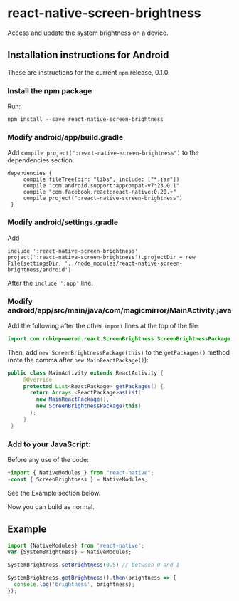 # react-native-screen-brightness

Access and update the system brightness on a device.

## Installation instructions for Android

These are instructions for the current `npm` release, 0.1.0.

### Install the npm package

Run:

`npm install --save react-native-screen-brightness`

### Modify android/app/build.gradle

Add `compile project(":react-native-screen-brightness")` to the dependencies section:

```
dependencies {
     compile fileTree(dir: "libs", include: ["*.jar"])
     compile "com.android.support:appcompat-v7:23.0.1"
     compile "com.facebook.react:react-native:0.20.+"
     compile project(":react-native-screen-brightness")
 }
```

### Modify android/settings.gradle

Add

```
include ':react-native-screen-brightness'
project(':react-native-screen-brightness').projectDir = new File(settingsDir, '../node_modules/react-native-screen-brightness/android')
```

After the `include ':app'` line.

### Modify android/app/src/main/java/com/magicmirror/MainActivity.java

Add the following after the other `import` lines at the top of the file:

```java
import com.robinpowered.react.ScreenBrightness.ScreenBrightnessPackage;
```

Then, add `new ScreenBrightnessPackage(this)` to the `getPackages()` method (note
the comma after `new MainReactPackage()`):

```java
public class MainActivity extends ReactActivity {
     @Override
     protected List<ReactPackage> getPackages() {
       return Arrays.<ReactPackage>asList(
         new MainReactPackage(),
         new ScreenBrightnessPackage(this)
       );
     }
 }
```

### Add to your JavaScript:

Before any use of the code:

```js
+import { NativeModules } from "react-native";
+const { ScreenBrightness } = NativeModules;
```

See the Example section below.

Now you can build as normal.

## Example
```js
import {NativeModules} from 'react-native';
var {SystemBrightness} = NativeModules;

SystemBrightness.setBrightness(0.5) // between 0 and 1

SystemBrightness.getBrightness().then(brightness => {
  console.log('brightness', brightness);
});
```
